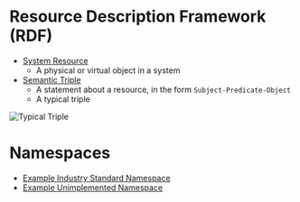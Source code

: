 # Resource Description Framework (RDF)
- [System Resource](https://en.wikipedia.org/wiki/System_resource)
    - A physical or virtual object in a system
- [Semantic Triple](https://en.wikipedia.org/wiki/Semantic_triple)
    - A statement about a resource, in the form `Subject-Predicate-Object`
    - A typical triple

![Typical Triple](https://g.gravizo.com/source/svg?https%3A%2F%2Fgithub.com%2FMBetters%2Favatar101%2Fgraphs%2Ftypical_triple.dot)

# Namespaces
- [Example Industry Standard Namespace](http://www.w3.org/2001/XMLSchema#)
- [Example Unimplemented Namespace](http://www.cubrc.org/avatar#)
